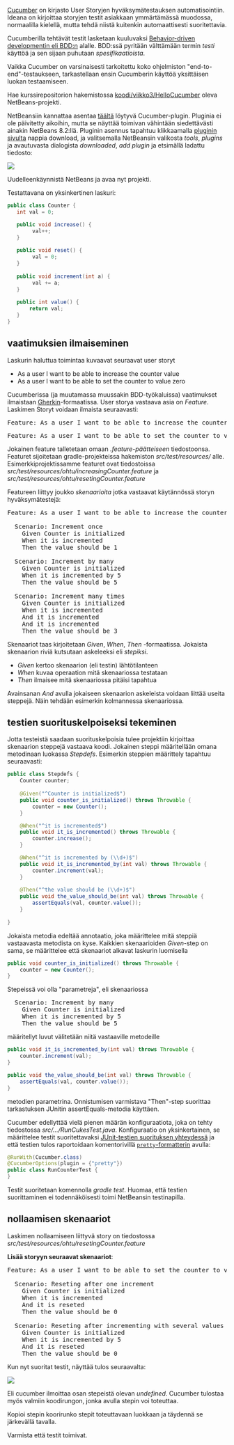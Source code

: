 [Cucumber](https://cucumber.io) on kirjasto User Storyjen hyväksymätestauksen automatisointiin. Ideana on kirjoittaa storyjen testit asiakkaan ymmärtämässä muodossa, normaalilla kielellä, mutta tehdä niistä kuitenkin automaattisesti suoritettavia. 

Cucumberilla tehtävät testit lasketaan kuuluvaksi [Behavior-driven developmentin eli BDD:n](https://en.wikipedia.org/wiki/Behavior-driven_development) alalle. BDD:ssä pyritään välttämään termin _testi_ käyttöä ja sen sijaan puhutaan _spesifikaatioista_.

Vaikka Cucumber on varsinaisesti tarkoitettu koko ohjelmiston "end-to-end"-testaukseen, tarkastellaan ensin Cucumberin käyttöä yksittäisen luokan testaamiseen.

Hae kurssirepositorion hakemistossa [koodi/viikko3/HelloCucumber](https://github.com/mluukkai/ohjelmistotuotanto2018/tree/master/koodi/viikko3/HelloCucumber) oleva NetBeans-projekti. 

NetBeansiin kannattaa asentaa [täältä](http://plugins.netbeans.org/plugin/43852/cucumber-features) löytyvä Cucumber-plugin. Pluginia ei ole päivitetty aikoihin, mutta se näyttää toimivan vähintään siedettävästi ainakin NetBeans 8.2:llä. Pluginin asennus tapahtuu klikkaamalla [pluginin sivulta](http://plugins.netbeans.org/plugin/43852/cucumber-features) nappia download, ja valitsemalla NetBeansin valikosta _tools_, _plugins_ ja avautuvasta dialogista _downloaded_, _add plugin_ ja etsimällä ladattu tiedosto:

![](https://github.com/mluukkai/ohtu2017/raw/master/images/lh3-1.png)

Uudelleenkäynnistä NetBeans ja avaa nyt projekti.

Testattavana on yksinkertinen laskuri:

```java
public class Counter {
   int val = 0;

   public void increase() {
        val++;
   } 
   
   public void reset() {
        val = 0;
   }    
   
   public void increment(int a) {
        val += a;
   } 
   
   public int value() {
       return val;
   }
}
```

## vaatimuksien ilmaiseminen

Laskurin haluttua toimintaa kuvaavat seuraavat user storyt
* As a user I want to be able to increase the counter value
* As a user I want to be able to set the counter to value zero  

Cucumberissa (ja muutamassa muussakin BDD-työkaluissa) vaatimukset ilmaistaan [Gherkin](https://docs.cucumber.io/gherkin/)-formaatissa. User storya vastaava asia on _Feature_. Laskimen Storyt voidaan ilmaista seuraavasti:

<pre>
Feature: As a user I want to be able to increase the counter value
</pre>


<pre>
Feature: As a user I want to be able to set the counter to value zero
</pre>  

Jokainen feature talletetaan omaan _.feature-päätteiseen_ tiedostoonsa. Featuret sijoitetaan gradle-projekteissa hakemiston _src/test/resources/_ alle. Esimerkkiprojektissamme featuret ovat tiedostoissa _src/test/resources/ohtu/increasingCounter.feature_ ja _src/test/resources/ohtu/resetingCounter.feature_

Featureen liittyy joukko _skenaarioita_ jotka vastaavat käytännössä storyn hyväksymätestejä:

<pre>
Feature: As a user I want to be able to increase the counter value

  Scenario: Increment once
    Given Counter is initialized
    When it is incremented
    Then the value should be 1

  Scenario: Increment by many
    Given Counter is initialized
    When it is incremented by 5
    Then the value should be 5

  Scenario: Increment many times
    Given Counter is initialized
    When it is incremented
    And it is incremented
    And it is incremented
    Then the value should be 3
</pre>

Skenaariot taas kirjoitetaan _Given_, _When_, _Then_ -formaatissa. Jokaista skenaarion riviä kutsutaan askeleeksi eli _stepiksi_. 
* _Given_ kertoo skenaarion (eli testin) lähtötilanteen
* _When_ kuvaa operaation mitä skenaariossa testataan
* _Then_ ilmaisee mitä skenaariossa pitäisi tapahtua

Avainsanan _And_ avulla jokaiseen skenaarion askeleista voidaan liittää useita steppejä. Näin tehdään esimerkin kolmannessa skenaariossa. 

## testien suorituskelpoiseksi tekeminen

Jotta testeistä saadaan suorituskelpoisia tulee projektiin kirjoittaa skenaarion steppejä vastaava koodi. Jokainen steppi määritellään omana metodinaan luokassa _Stepdefs_. Esimerkin steppien määrittely tapahtuu seuraavasti: 

```java
public class Stepdefs {
    Counter counter;
    
    @Given("^Counter is initialized$")
    public void counter_is_initialized() throws Throwable {
        counter = new Counter();
    }

    @When("^it is incremented$")
    public void it_is_incremented() throws Throwable {
        counter.increase();
    }

    @When("^it is incremented by (\\d+)$")
    public void it_is_incremented_by(int val) throws Throwable {
        counter.increment(val);
    }        
    
    @Then("^the value should be (\\d+)$")
    public void the_value_should_be(int val) throws Throwable {
        assertEquals(val, counter.value());
    }
      
}
```

Jokaista metodia edeltää annotaatio, joka määrittelee mitä steppiä vastaavasta metodista on kyse. Kaikkien skenaarioiden _Given_-step on sama, se määrittelee että skenaariot alkavat laskurin luomisella

```java
public void counter_is_initialized() throws Throwable {
    counter = new Counter();
}
```

Stepeissä voi olla "parametreja", eli skenaariossa 

<pre>
  Scenario: Increment by many
    Given Counter is initialized
    When it is incremented by 5
    Then the value should be 5
</pre>

määritellyt luvut välitetään niitä vastaaville metodeille 

```java
public void it_is_incremented_by(int val) throws Throwable {
    counter.increment(val);
} 

public void the_value_should_be(int val) throws Throwable {
    assertEquals(val, counter.value());
}    
```

metodien parametrina. Onnistumisen varmistava "Then"-step suorittaa tarkastuksen JUnitin assertEquals-metodia käyttäen.

Cucumber edellyttää vielä pienen määrän konfiguraatiota, joka on tehty tiedostossa _src/.../RunCukesTest.java_. Konfiguraatio on yksinkertainen, se määrittelee testit suoritettavaksi [JUnit-testien suorituksen yhteydessä](https://docs.cucumber.io/cucumber/api/#junit) ja että testien tulos raportoidaan komentorivillä [`pretty`-formatterin](https://docs.cucumber.io/cucumber/reporting/) avulla:

```java
@RunWith(Cucumber.class)
@CucumberOptions(plugin = {"pretty"})
public class RunCounterTest {
}
```

Testit suoritetaan komennolla _gradle test_. Huomaa, että testien suorittaminen ei todennäköisesti toimi NetBeansin testinapilla.

## nollaamisen skenaariot

Laskimen nollaamiseen liittyvä story on tiedostossa _src/test/resources/ohtu/resetingCounter.feature_

**Lisää storyyn seuraavat skenaariot**:

<pre>
Feature: As a user I want to be able to set the counter to value zero

  Scenario: Reseting after one increment
    Given Counter is initialized
    When it is incremented
    And it is reseted 
    Then the value should be 0

  Scenario: Reseting after incrementing with several values
    Given Counter is initialized
    When it is incremented by 5
    And it is reseted 
    Then the value should be 0
</pre>

Kun nyt suoritat testit, näyttää tulos seuraavalta:

![](https://github.com/mluukkai/ohtu2017/raw/master/images/lh3-2.png)

Eli cucumber ilmoittaa osan stepeistä olevan _undefined_. Cucumber tulostaa myös valmiin koodirungon, jonka avulla stepin voi toteuttaa.

Kopioi stepin koorirunko stepit toteuttavaan luokkaan ja täydennä se järkevällä tavalla. 

Varmista että testit toimivat.
